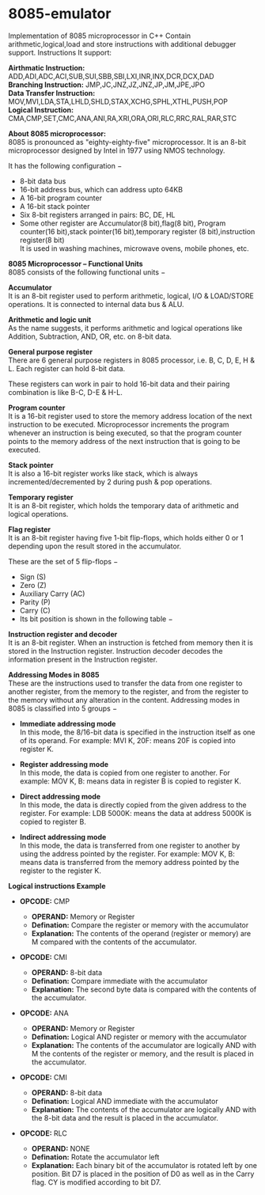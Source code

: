 # 8085-emulator
Implementation of 8085 microprocessor in C++
Contain arithmetic,logical,load and store instructions with additional debugger support.
Instructions It support:</br>

**Airthmatic Instruction:** ADD,ADI,ADC,ACI,SUB,SUI,SBB,SBI,LXI,INR,INX,DCR,DCX,DAD</br>
**Branching Instruction:** JMP,JC,JNZ,JZ,JNZ,JP,JM,JPE,JPO </br>
**Data Transfer Instruction:** MOV,MVI,LDA,STA,LHLD,SHLD,STAX,XCHG,SPHL,XTHL,PUSH,POP</br>
**Logical Instruction:** CMA,CMP,SET,CMC,ANA,ANI,RA,XRI,ORA,ORI,RLC,RRC,RAL,RAR,STC </br>


**About 8085 microprocessor:**</br>
8085 is pronounced as "eighty-eighty-five" microprocessor. It is an 8-bit microprocessor designed by Intel in 1977 using NMOS technology.

It has the following configuration −

- 8-bit data bus
- 16-bit address bus, which can address upto 64KB
- A 16-bit program counter
- A 16-bit stack pointer
- Six 8-bit registers arranged in pairs: BC, DE, HL
- Some other register are Accumulator(8 bit),flag(8 bit), Program counter(16 bit),stack pointer(16 bit),temporary register (8 bit),instruction register(8 bit) </br>
It is used in washing machines, microwave ovens, mobile phones, etc. </br>

**8085 Microprocessor – Functional Units** </br>
8085 consists of the following functional units − </br>

**Accumulator**</br>
It is an 8-bit register used to perform arithmetic, logical, I/O & LOAD/STORE operations. It is connected to internal data bus & ALU.</br>

**Arithmetic and logic unit**</br>
As the name suggests, it performs arithmetic and logical operations like Addition, Subtraction, AND, OR, etc. on 8-bit data.</br>

**General purpose register**</br>
There are 6 general purpose registers in 8085 processor, i.e. B, C, D, E, H & L. Each register can hold 8-bit data.</br>

These registers can work in pair to hold 16-bit data and their pairing combination is like B-C, D-E & H-L.</br>

**Program counter**</br>
It is a 16-bit register used to store the memory address location of the next instruction to be executed. Microprocessor increments the program whenever an instruction is being executed, so that the program counter points to the memory address of the next instruction that is going to be executed.</br>

**Stack pointer**</br>
It is also a 16-bit register works like stack, which is always incremented/decremented by 2 during push & pop operations.</br>

**Temporary register**</br>
It is an 8-bit register, which holds the temporary data of arithmetic and logical operations.</br>

**Flag register**</br>
It is an 8-bit register having five 1-bit flip-flops, which holds either 0 or 1 depending upon the result stored in the accumulator.</br>

These are the set of 5 flip-flops −
- Sign (S)
- Zero (Z)
- Auxiliary Carry (AC)
- Parity (P)
- Carry (C)
- Its bit position is shown in the following table −

**Instruction register and decoder**</br>
It is an 8-bit register. When an instruction is fetched from memory then it is stored in the Instruction register. Instruction decoder decodes the information present in the Instruction register.</br>

**Addressing Modes in 8085**</br>
These are the instructions used to transfer the data from one register to another register, from the memory to the register, and from the register to the memory without any alteration in the content. Addressing modes in 8085 is classified into 5 groups −

- **Immediate addressing mode**</br>
In this mode, the 8/16-bit data is specified in the instruction itself as one of its operand. For example: MVI K, 20F: means 20F is copied into register K.</br>

- **Register addressing mode**</br>
In this mode, the data is copied from one register to another. For example: MOV K, B: means data in register B is copied to register K.</br>

- **Direct addressing mode**</br>
In this mode, the data is directly copied from the given address to the register. For example: LDB 5000K: means the data at address 5000K is copied to register B.</br>

- **Indirect addressing mode**</br>
In this mode, the data is transferred from one register to another by using the address pointed by the register. For example: MOV K, B: means data is transferred from the memory address pointed by the register to the register K.</br>

**Logical instructions Example** </br>
- **OPCODE:** CMP
   - **OPERAND:** Memory or Register
   - **Defination:** Compare the register or memory with the accumulator
   - **Explanation:** The contents of the operand (register or memory) are M compared with the contents of the accumulator.
- **OPCODE:** CMI
   - **OPERAND:** 8-bit data
   - **Defination:** Compare immediate with the accumulator
   - **Explanation:** The second byte data is compared with the contents of the accumulator.
- **OPCODE:** ANA
   - **OPERAND:** Memory or Register
   - **Defination:** Logical AND register or memory with the accumulator
   - **Explanation:** The contents of the accumulator are logically AND with M the contents of the register or memory, and the result is placed in the accumulator.
- **OPCODE:** CMI
   - **OPERAND:** 8-bit data
   - **Defination:** 	Logical AND immediate with the accumulator
   - **Explanation:** The contents of the accumulator are logically AND with the 8-bit data and the result is placed in the accumulator.

- **OPCODE:** RLC
   - **OPERAND:** NONE
   - **Defination:** Rotate the accumulator left
   - **Explanation:** Each binary bit of the accumulator is rotated left by one position. Bit D7 is placed in the position of D0 as well as in the Carry flag. CY is modified according to bit D7.



